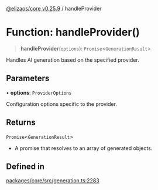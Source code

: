 [@elizaos/core v0.25.9](../index.md) / handleProvider

# Function: handleProvider()

> **handleProvider**(`options`): `Promise`\<`GenerationResult`\>

Handles AI generation based on the specified provider.

## Parameters

• **options**: `ProviderOptions`

Configuration options specific to the provider.

## Returns

`Promise`\<`GenerationResult`\>

- A promise that resolves to an array of generated objects.

## Defined in

[packages/core/src/generation.ts:2283](https://github.com/elizaOS/eliza/blob/main/packages/core/src/generation.ts#L2283)
